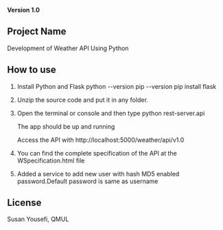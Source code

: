 
**Version 1.0**


## Project Name

Development of Weather API Using Python

## How to use


1. Install Python and Flask
	python --version
	pip --version
	pip install flask
	
2. Unzip the source code and put it in any folder.
3. Open the terminal or console and then type python rest-server.api

	The app should be up and running

	Access the API with http://localhost:5000/weather/api/v1.0

4. You can find the complete specification of the API at the WSpecification.html file

5. Added a service to add new user with hash MD5 enabled password.Default password is same as username

## License
Susan Yousefi, QMUL




